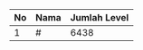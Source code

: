 | No | Nama            | Jumlah Level |
|----|-----------------|--------------|
| 1  | #    |    6438        |
